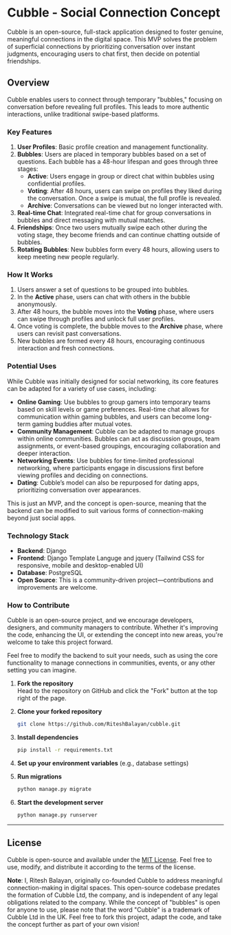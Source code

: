 # Cubble - Social Connection Concept

Cubble is an open-source, full-stack application designed to foster genuine, meaningful connections in the digital space. This MVP solves the problem of superficial connections by prioritizing conversation over instant judgments, encouraging users to chat first, then decide on potential friendships.

## Overview

Cubble enables users to connect through temporary "bubbles," focusing on conversation before revealing full profiles. This leads to more authentic interactions, unlike traditional swipe-based platforms.

### Key Features

1. **User Profiles**: Basic profile creation and management functionality.
2. **Bubbles**: Users are placed in temporary bubbles based on a set of questions. Each bubble has a 48-hour lifespan and goes through three stages:
    - **Active**: Users engage in group or direct chat within bubbles using confidential profiles.
    - **Voting**: After 48 hours, users can swipe on profiles they liked during the conversation. Once a swipe is mutual, the full profile is revealed.
    - **Archive**: Conversations can be viewed but no longer interacted with.
3. **Real-time Chat**: Integrated real-time chat for group conversations in bubbles and direct messaging with mutual matches.
4. **Friendships**: Once two users mutually swipe each other during the voting stage, they become friends and can continue chatting outside of bubbles.
5. **Rotating Bubbles**: New bubbles form every 48 hours, allowing users to keep meeting new people regularly.


### How It Works
1. Users answer a set of questions to be grouped into bubbles.
2. In the **Active** phase, users can chat with others in the bubble anonymously.
3. After 48 hours, the bubble moves into the **Voting** phase, where users can swipe through profiles and unlock full user profiles.
4. Once voting is complete, the bubble moves to the **Archive** phase, where users can revisit past conversations.
5. New bubbles are formed every 48 hours, encouraging continuous interaction and fresh connections.


### Potential Uses

While Cubble was initially designed for social networking, its core features can be adapted for a variety of use cases, including:

- **Online Gaming**: Use bubbles to group gamers into temporary teams based on skill levels or game preferences. Real-time chat allows for communication within gaming bubbles, and users can become long-term gaming buddies after mutual votes.
- **Community Management**: Cubble can be adapted to manage groups within online communities. Bubbles can act as discussion groups, team assignments, or event-based groupings, encouraging collaboration and deeper interaction.
- **Networking Events**: Use bubbles for time-limited professional networking, where participants engage in discussions first before viewing profiles and deciding on connections.
- **Dating**: Cubble’s model can also be repurposed for dating apps, prioritizing conversation over appearances.

This is just an MVP, and the concept is open-source, meaning that the backend can be modified to suit various forms of connection-making beyond just social apps.

### Technology Stack

- **Backend**: Django
- **Frontend**: Django Template Languge and jquery (Tailwind CSS for responsive, mobile and desktop-enabled UI)
- **Database**: PostgreSQL
- **Open Source**: This is a community-driven project—contributions and improvements are welcome.

### How to Contribute

Cubble is an open-source project, and we encourage developers, designers, and community managers to contribute. Whether it's improving the code, enhancing the UI, or extending the concept into new areas, you're welcome to take this project forward.

Feel free to modify the backend to suit your needs, such as using the core functionality to manage connections in communities, events, or any other setting you can imagine.


1. **Fork the repository**  
    Head to the repository on GitHub and click the "Fork" button at the top right of the page.

2. **Clone your forked repository**
    ```bash
    git clone https://github.com/RiteshBalayan/cubble.git
    ```

3. **Install dependencies**
    ```bash
    pip install -r requirements.txt
    ```

4. **Set up your environment variables** (e.g., database settings)

5. **Run migrations**
    ```bash
    python manage.py migrate
    ```

6. **Start the development server**
    ```bash
    python manage.py runserver
    ```

---

## License

Cubble is open-source and available under the [MIT License](./LICENSE). Feel free to use, modify, and distribute it according to the terms of the license.

**Note**: I, Ritesh Balayan, originally co-founded Cubble to address meaningful connection-making in digital spaces. This open-source codebase predates the formation of Cubble Ltd, the company, and is independent of any legal obligations related to the company. While the concept of "bubbles" is open for anyone to use, please note that the word "Cubble" is a trademark of Cubble Ltd in the UK. Feel free to fork this project, adapt the code, and take the concept further as part of your own vision!


